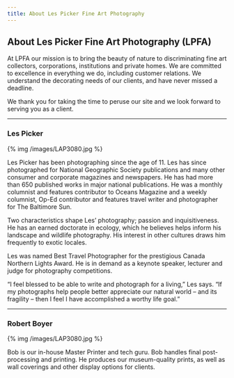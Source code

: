 ```yaml
---
title: About Les Picker Fine Art Photography
---
```

## About Les Picker Fine Art Photography (LPFA)

At LPFA our mission is to bring the beauty of nature to discriminating fine art collectors, corporations, institutions and private homes. We are committed to excellence in everything we do, including customer relations. We understand the decorating needs of our clients, and have never missed a deadline. 

We thank you for taking the time to peruse our site and we look forward to serving you as a client. 

---

### Les Picker

{% img /images/LAP3080.jpg %}

Les Picker has been photographing since the age of 11. Les has since photographed for National Geographic Society publications and many other consumer and corporate magazines and newspapers. He has had more than 650 published works in major national publications. He was a monthly columnist and features contributor to Oceans Magazine and a weekly columnist, Op-Ed contributor and features travel writer and photographer for The Baltimore Sun. 

Two characteristics shape Les’ photography; passion and inquisitiveness. He has an earned doctorate in ecology, which he believes helps inform his landscape and wildlife photography. His interest in other cultures draws him frequently to exotic locales. 

Les was named Best Travel Photographer for the prestigious Canada Northern Lights Award. He is in demand as a keynote speaker, lecturer and judge for photography competitions.  

“I feel blessed to be able to write and photograph for a living,” Les says. “If my photographs help people better appreciate our natural world – and its fragility – then I feel I have accomplished a worthy life goal.”

---

### Robert Boyer

{% img /images/LAP3080.jpg %}

Bob is our in-house Master Printer and tech guru. Bob handles final post-processing and printing. He produces our museum-quality prints, as well as wall coverings and other display options for clients. 

 

